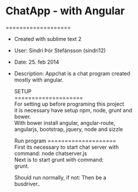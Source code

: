 



ChatApp	- with Angular   				
======================


===================											   
 * Created with sublime text 2                     
 * User: Sindri Þór Stefánsson (sindri12)          
 * Date: 25. feb 2014                              
 * Description: Appchat is a chat program created  
   mostly with angular.		      


	SETUP	
====================										
   For setting up before programing this project    
   it is necessary have setup npm, node, grunt and  
   bower. 											
   With bower install angular, angular-route, 		
   angularjs, bootstrap, jquery, node and sizzle    



	Run program	
====================									
 First its necessary to start chat server with    
 command: node chatserver.js                      
 Next is to start grunt with command:             
 grunt. 											
   												
   Should run normally, if not: Then be a 		
	 busdriver..									

 
